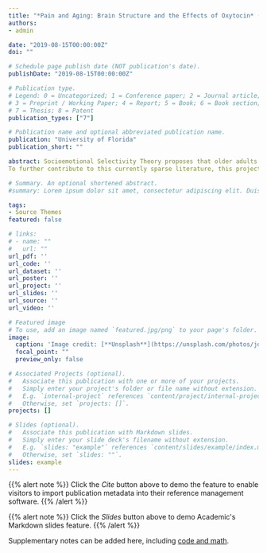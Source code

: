 ```yaml
---
title: "*Pain and Aging: Brain Structure and the Effects of Oxytocin* (Doctoral dissertation)"
authors:
- admin

date: "2019-08-15T00:00:00Z"
doi: ""

# Schedule page publish date (NOT publication's date).
publishDate: "2019-08-15T00:00:00Z"

# Publication type.
# Legend: 0 = Uncategorized; 1 = Conference paper; 2 = Journal article;
# 3 = Preprint / Working Paper; 4 = Report; 5 = Book; 6 = Book section;
# 7 = Thesis; 8 = Patent
publication_types: ["7"]

# Publication name and optional abbreviated publication name.
publication: "University of Florida"
publication_short: ""

abstract: Socioemotional Selectivity Theory proposes that older adults experience a shift in goals and motivation, rendering social relationships a priority. At the same time, aging is associated with change in social functioning, such as a decline in the ability to interpret the thoughts and feelings of others. These functional changes can create difficulty in the social interactions of older adults during a time in adult development when social relationships are becoming increasingly important. The neuropeptide oxytocin (OT) is associated with benefits in social functioning (e.g., enhanced ability to accurately read and interpret emotional facial expressions in others). There is growing evidence suggesting that OT acts in brain areas involved in social functioning such as the cingulate cortices, medial prefrontal cortex (mPFC), insula (IN), amygdala (AMY), and nucleus accumbens (NAcc), and that OT enhances functional connectivity among these regions and with the brain stem. However, currently, a clear understanding of the brain mechanisms underlying OT’s role in social functioning is lacking. Further, the current literature, though still small, suggests that the intranasal effects of OT may vary by sex and age. 
To further contribute to this currently sparse literature, this project used magnetic resonance imaging (MRI) to investigate the neural mechanisms of acute (i.e., single-dose) intranasal OT administration on resting-state functional connectivity (rsFC) among areas of the social brain in 20 younger  (M = 22.7 years, SD = 3.28) and 23 older (M = 70.5 years, SD = 4.91) women. Participants were randomly assigned, in a double-blind between-subject design, to either self-administer 24 international units (IUs) of OT or placebo (P) nasal spray before images of their brain were taken at rest. Effects of treatment x age group on resting-state functional connectivity based on blood oxygen level dependent (BOLD) signal were investigated among regions of the social brain (i.e., anterior cingulate cortex (ACC), posterior cingulate cortex (PCC), IN, mPFC, NAcc, AMY, and brain stem). Younger compared to older women in the P group showed greater resting-state functional connectivity between social brain regions. Younger women in the OT compared to the P group showed less resting-state functional connectivity between the brain stem and social brain regions, while there were no significant treatment-related effects within these regions for older women. These findings suggest that the effect of OT on social brain mechanisms may change over the course of the adult lifespan for women.

# Summary. An optional shortened abstract.
#summary: Lorem ipsum dolor sit amet, consectetur adipiscing elit. Duis posuere tellus ac convallis placerat. Proin tincidunt magna sed #ex sollicitudin condimentum.

tags:
- Source Themes
featured: false

# links:
# - name: ""
#   url: ""
url_pdf: ''
url_code: ''
url_dataset: ''
url_poster: ''
url_project: ''
url_slides: ''
url_source: ''
url_video: ''

# Featured image
# To use, add an image named `featured.jpg/png` to your page's folder. 
image:
  caption: 'Image credit: [**Unsplash**](https://unsplash.com/photos/jdD8gXaTZsc)'
  focal_point: ""
  preview_only: false

# Associated Projects (optional).
#   Associate this publication with one or more of your projects.
#   Simply enter your project's folder or file name without extension.
#   E.g. `internal-project` references `content/project/internal-project/index.md`.
#   Otherwise, set `projects: []`.
projects: []

# Slides (optional).
#   Associate this publication with Markdown slides.
#   Simply enter your slide deck's filename without extension.
#   E.g. `slides: "example"` references `content/slides/example/index.md`.
#   Otherwise, set `slides: ""`.
slides: example
---
```


{{% alert note %}}
Click the *Cite* button above to demo the feature to enable visitors to import publication metadata into their reference management software.
{{% /alert %}}

{{% alert note %}}
Click the *Slides* button above to demo Academic's Markdown slides feature.
{{% /alert %}}

Supplementary notes can be added here, including [code and math](https://sourcethemes.com/academic/docs/writing-markdown-latex/).
